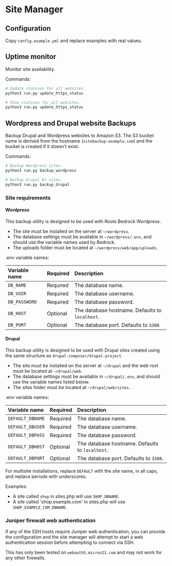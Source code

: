 # Site Manager

## Configuration

Copy `config.example.yml` and replace examples with real values.

## Uptime monitor

Monitor site availability.

Commands:

```bash
# Update statuses for all websites.
python3 run.py update_https_status

# Show statuses for all websites.
python3 run.py update_https_status
```

## Wordpress and Drupal website Backups

Backup Drupal and Wordpress websites to Amazon S3. The S3 bucket name is derived from the hostname (`sitebackup-example.com`) and the bucket is created if it doesn't exist.

Commands:

```bash
# Backup Wordpress sites.
python3 run.py backup_wordpress

# Backup Drupal 8+ sites.
python3 run.py backup_drupal
```

### Site requirements

#### Wordpress

This backup utility is designed to be used with Roots Bedrock Wordpress.
- The site must be installed on the server at `~/wordpress`.
- The database settings must be available in `~/wordpress/.env`, and should use the variable names used by Bedrock.
- The uploads folder must be located at `~/wordpress/web/app/uploads`.

.env variable names:

| Variable name | Required | Description                                     |
| :------------ | :------- | :---------------------------------------------- |
| `DB_NAME`     | Required | The database name.                              |
| `DB_USER`     | Required | The database username.                          |
| `DB_PASSWORD` | Required | The database password.                          |
| `DB_HOST`     | Optional | The database hostname. Defaults to `localhost`. |
| `DB_PORT`     | Optional | The database port. Defaults to `3306`           |

#### Drupal

This backup utility is designed to be used with Drupal sites created using the same structure as `drupal-composer/drupal-project`.
- The site must be installed on the server at `~/drupal` and the web root must be located at `~/drupal/web`.
- The database settings must be available in `~/drupal/.env`, and should use the variable names listed below.
- The sites folder must be located at `~/drupal/web/sites`.

.env variable names:

| Variable name    | Required | Description                                     |
| :--------------- | :------- | :---------------------------------------------- |
| `DEFAULT_DBNAME` | Required | The database name.                              |
| `DEFAULT_DBUSER` | Required | The database username.                          |
| `DEFAULT_DBPASS` | Required | The database password.                          |
| `DEFAULT_DBHOST` | Optional | The database hostname. Defaults to `localhost`. |
| `DEFAULT_DBPORT` | Optional | The database port. Defaults to `3306`.          |

For multisite installations, replace `DEFAULT` with the site name, in all caps, and replace periods with underscores.

Examples:
- A site called `shop` in sites.php will use `SHOP_DBNAME`.
- A site called 'shop.example.com' in sites.php will use `SHOP_EXAMPLE_COM_DBNAME`.

### Juniper firewall web authentication

If any of the SSH hosts require Juniper web authentication, you can provide the configuration and the site manager will attempt to start a web authentication session before attempting to connect via SSH.

This has only been tested on `webauth5.micron21.com` and may not work for any other firewalls.

